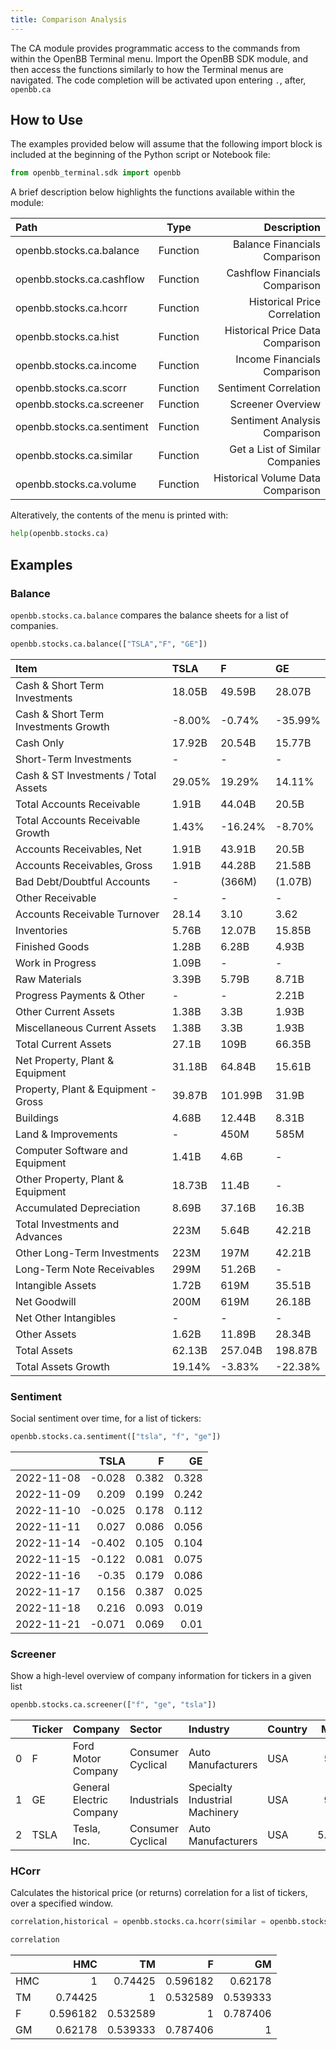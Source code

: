 ```yaml
---
title: Comparison Analysis
---
```


The CA module provides programmatic access to the commands from within the OpenBB Terminal menu. Import the OpenBB SDK module, and then access the functions similarly to how the Terminal menus are navigated. The code completion will be activated upon entering `.`, after, `openbb.ca`

## How to Use

The examples provided below will assume that the following import block is included at the beginning of the Python script or Notebook file:

```python
from openbb_terminal.sdk import openbb
```

A brief description below highlights the functions available within the module:

| Path                              |    Type    |                                  Description |
| :-------------------------------- | :--------: | -------------------------------------------: |
| openbb.stocks.ca.balance          |  Function  |                Balance Financials Comparison |
| openbb.stocks.ca.cashflow         |  Function  |               Cashflow Financials Comparison |
| openbb.stocks.ca.hcorr            |  Function  |                 Historical Price Correlation |
| openbb.stocks.ca.hist             |  Function  |             Historical Price Data Comparison |
| openbb.stocks.ca.income           |  Function  |                 Income Financials Comparison |
| openbb.stocks.ca.scorr            |  Function  |                        Sentiment Correlation | 
| openbb.stocks.ca.screener         |  Function  |                            Screener Overview |
| openbb.stocks.ca.sentiment        |  Function  |                Sentiment Analysis Comparison |
| openbb.stocks.ca.similar          |  Function  |              Get a List of Similar Companies |
| openbb.stocks.ca.volume           |  Function  |            Historical Volume Data Comparison |

Alteratively, the contents of the menu is printed with:

```python
help(openbb.stocks.ca)
```

## Examples

### Balance

`openbb.stocks.ca.balance` compares the balance sheets for a list of companies.

```python
openbb.stocks.ca.balance(["TSLA","F", "GE"])
```

| Item                                 | TSLA   | F       | GE      |
|:-------------------------------------|:-------|:--------|:--------|
| Cash & Short Term Investments        | 18.05B | 49.59B  | 28.07B  |
| Cash & Short Term Investments Growth | -8.00% | -0.74%  | -35.99% |
| Cash Only                            | 17.92B | 20.54B  | 15.77B  |
| Short-Term Investments               | -      | -       | -       |
| Cash & ST Investments / Total Assets | 29.05% | 19.29%  | 14.11%  |
| Total Accounts Receivable            | 1.91B  | 44.04B  | 20.5B   |
| Total Accounts Receivable Growth     | 1.43%  | -16.24% | -8.70%  |
| Accounts Receivables, Net            | 1.91B  | 43.91B  | 20.5B   |
| Accounts Receivables, Gross          | 1.91B  | 44.28B  | 21.58B  |
| Bad Debt/Doubtful Accounts           | -      | (366M)  | (1.07B) |
| Other Receivable                     | -      | -       | -       |
| Accounts Receivable Turnover         | 28.14  | 3.10    | 3.62    |
| Inventories                          | 5.76B  | 12.07B  | 15.85B  |
| Finished Goods                       | 1.28B  | 6.28B   | 4.93B   |
| Work in Progress                     | 1.09B  | -       | -       |
| Raw Materials                        | 3.39B  | 5.79B   | 8.71B   |
| Progress Payments & Other            | -      | -       | 2.21B   |
| Other Current Assets                 | 1.38B  | 3.3B    | 1.93B   |
| Miscellaneous Current Assets         | 1.38B  | 3.3B    | 1.93B   |
| Total Current Assets                 | 27.1B  | 109B    | 66.35B  |
| Net Property, Plant & Equipment      | 31.18B | 64.84B  | 15.61B  |
| Property, Plant & Equipment - Gross  | 39.87B | 101.99B | 31.9B   |
| Buildings                            | 4.68B  | 12.44B  | 8.31B   |
| Land & Improvements                  | -      | 450M    | 585M    |
| Computer Software and Equipment      | 1.41B  | 4.6B    | -       |
| Other Property, Plant & Equipment    | 18.73B | 11.4B   | -       |
| Accumulated Depreciation             | 8.69B  | 37.16B  | 16.3B   |
| Total Investments and Advances       | 223M   | 5.64B   | 42.21B  |
| Other Long-Term Investments          | 223M   | 197M    | 42.21B  |
| Long-Term Note Receivables           | 299M   | 51.26B  | -       |
| Intangible Assets                    | 1.72B  | 619M    | 35.51B  |
| Net Goodwill                         | 200M   | 619M    | 26.18B  |
| Net Other Intangibles                | -      | -       | -       |
| Other Assets                         | 1.62B  | 11.89B  | 28.34B  |
| Total Assets                         | 62.13B | 257.04B | 198.87B |
| Total Assets Growth                  | 19.14% | -3.83%  | -22.38% |

### Sentiment

Social sentiment over time, for a list of tickers:

```python
openbb.stocks.ca.sentiment(["tsla", "f", "ge"])
```

|            |   TSLA |     F |    GE |
|:-----------|-------:|------:|------:|
| 2022-11-08 | -0.028 | 0.382 | 0.328 |
| 2022-11-09 |  0.209 | 0.199 | 0.242 |
| 2022-11-10 | -0.025 | 0.178 | 0.112 |
| 2022-11-11 |  0.027 | 0.086 | 0.056 |
| 2022-11-14 | -0.402 | 0.105 | 0.104 |
| 2022-11-15 | -0.122 | 0.081 | 0.075 |
| 2022-11-16 | -0.35  | 0.179 | 0.086 |
| 2022-11-17 |  0.156 | 0.387 | 0.025 |
| 2022-11-18 |  0.216 | 0.093 | 0.019 |
| 2022-11-21 | -0.071 | 0.069 | 0.01  |

### Screener

Show a high-level overview of company information for tickers in a given list

```python
openbb.stocks.ca.screener(["f", "ge", "tsla"])
```

|    | Ticker   | Company                  | Sector            | Industry                       | Country   |   Market Cap |    P/E |   Price |   Change |      Volume |
|---:|:---------|:-------------------------|:------------------|:-------------------------------|:----------|-------------:|-------:|--------:|---------:|------------:|
|  0 | F        | Ford Motor Company       | Consumer Cyclical | Auto Manufacturers             | USA       |   5.577e+10  |   6.31 |   13.95 |  -0.0029 | 3.40871e+07 |
|  1 | GE       | General Electric Company | Industrials       | Specialty Industrial Machinery | USA       |   9.375e+10  | nan    |   85.89 |   0.0048 | 3.26976e+06 |
|  2 | TSLA     | Tesla, Inc.              | Consumer Cyclical | Auto Manufacturers             | USA       |   5.3886e+11 |  51.72 |  167.87 |  -0.0684 | 9.28827e+07 |


### HCorr

Calculates the historical price (or returns) correlation for a list of tickers, over a specified window.

```python
correlation,historical = openbb.stocks.ca.hcorr(similar = openbb.stocks.ca.similar('TSLA', source = 'Polygon'), candle_type = 'R', start_date = '2018-11-01')

correlation
```

|     |      HMC |       TM |        F |       GM |
|:----|---------:|---------:|---------:|---------:|
| HMC | 1        | 0.74425  | 0.596182 | 0.62178  |
| TM  | 0.74425  | 1        | 0.532589 | 0.539333 |
| F   | 0.596182 | 0.532589 | 1        | 0.787406 |
| GM  | 0.62178  | 0.539333 | 0.787406 | 1        |
